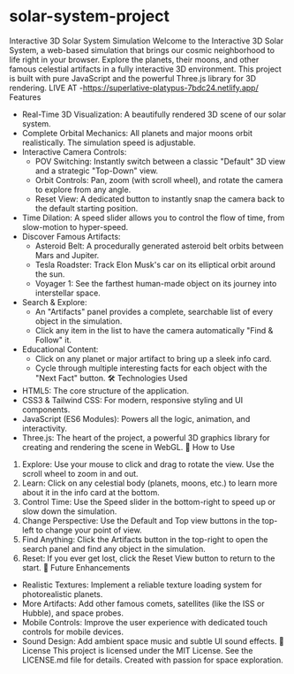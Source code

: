 # solar-system-project
Interactive 3D Solar System Simulation
Welcome to the Interactive 3D Solar System, a web-based simulation that brings our cosmic neighborhood to life right in your browser. Explore the planets, their moons, and other famous celestial artifacts in a fully interactive 3D environment. This project is built with pure JavaScript and the powerful Three.js library for 3D rendering.
 LIVE AT -https://superlative-platypus-7bdc24.netlify.app/
Features
* Real-Time 3D Visualization: A beautifully rendered 3D scene of our solar system.
* Complete Orbital Mechanics: All planets and major moons orbit realistically. The simulation speed is adjustable.
* Interactive Camera Controls:
   * POV Switching: Instantly switch between a classic "Default" 3D view and a strategic "Top-Down" view.
   * Orbit Controls: Pan, zoom (with scroll wheel), and rotate the camera to explore from any angle.
   * Reset View: A dedicated button to instantly snap the camera back to the default starting position.
* Time Dilation: A speed slider allows you to control the flow of time, from slow-motion to hyper-speed.
* Discover Famous Artifacts:
   * Asteroid Belt: A procedurally generated asteroid belt orbits between Mars and Jupiter.
   * Tesla Roadster: Track Elon Musk's car on its elliptical orbit around the sun.
   * Voyager 1: See the farthest human-made object on its journey into interstellar space.
* Search & Explore:
   * An "Artifacts" panel provides a complete, searchable list of every object in the simulation.
   * Click any item in the list to have the camera automatically "Find & Follow" it.
* Educational Content:
   * Click on any planet or major artifact to bring up a sleek info card.
   * Cycle through multiple interesting facts for each object with the "Next Fact" button.
🛠️ Technologies Used
* HTML5: The core structure of the application.
* CSS3 & Tailwind CSS: For modern, responsive styling and UI components.
* JavaScript (ES6 Modules): Powers all the logic, animation, and interactivity.
* Three.js: The heart of the project, a powerful 3D graphics library for creating and rendering the scene in WebGL.
🚀 How to Use
1. Explore: Use your mouse to click and drag to rotate the view. Use the scroll wheel to zoom in and out.
2. Learn: Click on any celestial body (planets, moons, etc.) to learn more about it in the info card at the bottom.
3. Control Time: Use the Speed slider in the bottom-right to speed up or slow down the simulation.
4. Change Perspective: Use the Default and Top view buttons in the top-left to change your point of view.
5. Find Anything: Click the Artifacts button in the top-right to open the search panel and find any object in the simulation.
6. Reset: If you ever get lost, click the Reset View button to return to the start.
🔮 Future Enhancements
* Realistic Textures: Implement a reliable texture loading system for photorealistic planets.
* More Artifacts: Add other famous comets, satellites (like the ISS or Hubble), and space probes.
* Mobile Controls: Improve the user experience with dedicated touch controls for mobile devices.
* Sound Design: Add ambient space music and subtle UI sound effects.
📜 License
This project is licensed under the MIT License. See the LICENSE.md file for details.
Created with passion for space exploration.
